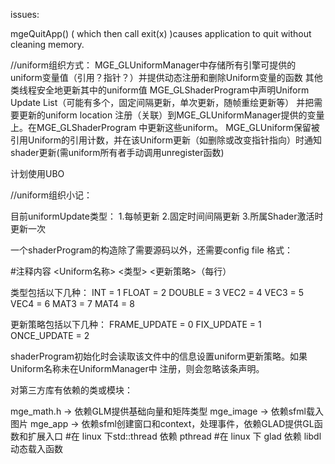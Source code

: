 
issues:

mgeQuitApp() ( which then call exit(x) )causes application to quit without cleaning memory.


//uniform组织方式：
MGE_GLUniformManager中存储所有引擎可提供的uniform变量值（引用？指针？）并提供动态注册和删除Uniform变量的函数
其他类线程安全地更新其中的uniform值
MGE_GLShaderProgram中声明Uniform Update List（可能有多个，固定间隔更新，单次更新，随帧重绘更新等）
并把需要更新的uniform location 注册（关联）到MGE_GLUniformManager提供的变量上。在MGE_GLShaderProgram
中更新这些uniform。
MGE_GLUniform保留被引用Uniform的引用计数，并在该Uniform更新（如删除或改变指针指向）时通知shader更新(需uniform所有者手动调用unregister函数)

计划使用UBO

//uniform组织小记：

目前uniformUpdate类型：
1.每帧更新
2.固定时间间隔更新
3.所属Shader激活时更新一次


一个shaderProgram的构造除了需要源码以外，还需要config file
格式：

#注释内容
<Uniform名称> <类型> <更新策略>（每行）

类型包括以下几种：
INT = 1
FLOAT = 2
DOUBLE = 3
VEC2 = 4
VEC3 = 5
VEC4 = 6
MAT3 = 7
MAT4 = 8

更新策略包括以下几种：
FRAME_UPDATE = 0
FIX_UPDATE = 1
ONCE_UPDATE = 2

shaderProgram初始化时会读取该文件中的信息设置uniform更新策略。如果Uniform名称未在UniformManager中
注册，则会忽略该条声明。


对第三方库有依赖的类或模块：

mge_math.h -> 依赖GLM提供基础向量和矩阵类型
mge_image -> 依赖sfml载入图片
mge_app -> 依赖sfml创建窗口和context，处理事件，依赖GLAD提供GL函数和扩展入口
#在 linux 下std::thread 依赖 pthread
#在 linux 下 glad 依赖 libdl 动态载入函数

